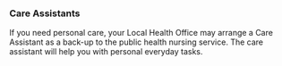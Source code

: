 ###  Care Assistants

If you need personal care, your Local Health Office may arrange a Care
Assistant as a back-up to the public health nursing service. The care
assistant will help you with personal everyday tasks.
